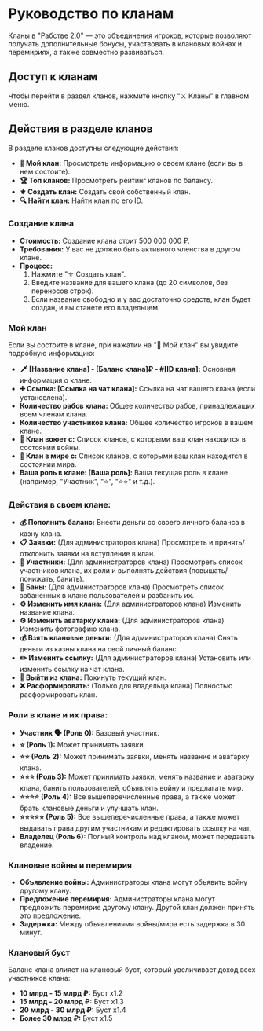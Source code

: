 # Руководство по кланам

Кланы в "Рабстве 2.0" — это объединения игроков, которые позволяют получать дополнительные бонусы, участвовать в клановых войнах и перемириях, а также совместно развиваться.

## Доступ к кланам

Чтобы перейти в раздел кланов, нажмите кнопку "⚔️ Кланы" в главном меню.

## Действия в разделе кланов

В разделе кланов доступны следующие действия:

*   **🦾 Мой клан:** Просмотреть информацию о своем клане (если вы в нем состоите).
*   **🏆 Топ кланов:** Просмотреть рейтинг кланов по балансу.
*   **⚜️ Создать клан:** Создать свой собственный клан.
*   **🔍 Найти клан:** Найти клан по его ID.

### Создание клана

*   **Стоимость:** Создание клана стоит 500 000 000 ₽.
*   **Требования:** У вас не должно быть активного членства в другом клане.
*   **Процесс:**
    1.  Нажмите "⚜️ Создать клан".
    2.  Введите название для вашего клана (до 20 символов, без переносов строк).
    3.  Если название свободно и у вас достаточно средств, клан будет создан, и вы станете его владельцем.

### Мой клан

Если вы состоите в клане, при нажатии на "🦾 Мой клан" вы увидите подробную информацию:

*   **🗡 [Название клана] - [Баланс клана]₽ - #[ID клана]:** Основная информация о клане.
*   **➕ Ссылка: [Ссылка на чат клана]:** Ссылка на чат вашего клана (если установлена).
*   **Количество рабов клана:** Общее количество рабов, принадлежащих всем членам клана.
*   **Количество участников клана:** Общее количество игроков в вашем клане.
*   **🥷 Клан воюет с:** Список кланов, с которыми ваш клан находится в состоянии войны.
*   **🤝 Клан в мире с:** Список кланов, с которыми ваш клан находится в состоянии мира.
*   **Ваша роль в клане: [Ваша роль]:** Ваша текущая роль в клане (например, "Участник", "⭐️", "⭐️⭐️" и т.д.).

### Действия в своем клане:

*   **💰 Пополнить баланс:** Внести деньги со своего личного баланса в казну клана.
*   **📋 Заявки:** (Для администраторов клана) Просмотреть и принять/отклонить заявки на вступление в клан.
*   **👥 Участники:** (Для администраторов клана) Просмотреть список участников клана, их роли и выполнять действия (повышать/понижать, банить).
*   **📛 Баны:** (Для администраторов клана) Просмотреть список забаненных в клане пользователей и разбанить их.
*   **⚙️ Изменить имя клана:** (Для администраторов клана) Изменить название клана.
*   **⚙️ Изменить аватарку клана:** (Для администраторов клана) Изменить фотографию клана.
*   **💰 Взять клановые деньги:** (Для администраторов клана) Снять деньги из казны клана на свой личный баланс.
*   **✏️ Изменить ссылку:** (Для администраторов клана) Установить или изменить ссылку на чат клана.
*   **🚪 Выйти из клана:** Покинуть текущий клан.
*   **❌ Расформировать:** (Только для владельца клана) Полностью расформировать клан.

### Роли в клане и их права:

*   **Участник 🗣 (Роль 0):** Базовый участник.
*   **⭐️ (Роль 1):** Может принимать заявки.
*   **⭐️⭐️ (Роль 2):** Может принимать заявки, менять название и аватарку клана.
*   **⭐️⭐️⭐️ (Роль 3):** Может принимать заявки, менять название и аватарку клана, банить пользователей, объявлять войну и предлагать мир.
*   **⭐️⭐️⭐️⭐️ (Роль 4):** Все вышеперечисленные права, а также может брать клановые деньги и улучшать клан.
*   **⭐️⭐️⭐️⭐️⭐️ (Роль 5):** Все вышеперечисленные права, а также может выдавать права другим участникам и редактировать ссылку на чат.
*   **Владелец (Роль 6):** Полный контроль над кланом, может передавать владение.

### Клановые войны и перемирия

*   **Объявление войны:** Администраторы клана могут объявить войну другому клану.
*   **Предложение перемирия:** Администраторы клана могут предложить перемирие другому клану. Другой клан должен принять это предложение.
*   **Задержка:** Между объявлениями войны/мира есть задержка в 30 минут.

### Клановый буст

Баланс клана влияет на клановый буст, который увеличивает доход всех участников клана:

*   **10 млрд - 15 млрд ₽:** Буст x1.2
*   **15 млрд - 20 млрд ₽:** Буст x1.3
*   **20 млрд - 30 млрд ₽:** Буст x1.4
*   **Более 30 млрд ₽:** Буст x1.5
